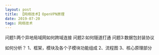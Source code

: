 ```yaml
---
layout: post
title: 【网络技术】OpenVPN原理
date: 2019-07-20
tags: 网络技术
---
```


问题1:两个异地局域网如何跨域连接
问题2:如何隧道打通
问题3:数据包封装协议

如何分析？
1、框架，模块及各个子模块功能组成
2、流程图
3、核心原理部分
